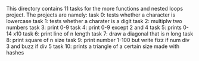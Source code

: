 This directory contains 11 tasks for the more functions and nested loops project. The projects are namely:
task 0: tests whether a character is lowercase
task 1: tests whether a charater is a digit
task 2: multiplw two numbers
task 3: print 0-9
task 4: print 0-9 except 2 and 4
task 5: prints 0-14 x10 
task 6: print line of n length
task 7: draw a diagonal that is n long
task 8: print square of n size
task 9: print number 1-100 but write fizz if num div 3 and buzz if div 5
task 10: prints a triangle of a certain size made with hashes
